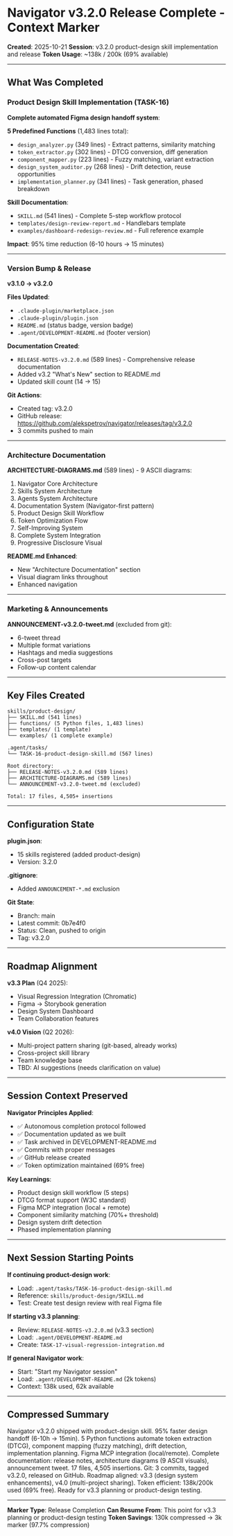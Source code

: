 # Navigator v3.2.0 Release Complete - Context Marker

**Created**: 2025-10-21
**Session**: v3.2.0 product-design skill implementation and release
**Token Usage**: ~138k / 200k (69% available)

---

## What Was Completed

### Product Design Skill Implementation (TASK-16)

**Complete automated Figma design handoff system**:

**5 Predefined Functions** (1,483 lines total):
- `design_analyzer.py` (349 lines) - Extract patterns, similarity matching
- `token_extractor.py` (302 lines) - DTCG conversion, diff generation
- `component_mapper.py` (223 lines) - Fuzzy matching, variant extraction
- `design_system_auditor.py` (268 lines) - Drift detection, reuse opportunities
- `implementation_planner.py` (341 lines) - Task generation, phased breakdown

**Skill Documentation**:
- `SKILL.md` (541 lines) - Complete 5-step workflow protocol
- `templates/design-review-report.md` - Handlebars template
- `examples/dashboard-redesign-review.md` - Full reference example

**Impact**: 95% time reduction (6-10 hours → 15 minutes)

---

### Version Bump & Release

**v3.1.0 → v3.2.0**

**Files Updated**:
- `.claude-plugin/marketplace.json`
- `.claude-plugin/plugin.json`
- `README.md` (status badge, version badge)
- `.agent/DEVELOPMENT-README.md` (footer version)

**Documentation Created**:
- `RELEASE-NOTES-v3.2.0.md` (589 lines) - Comprehensive release documentation
- Added v3.2 "What's New" section to README.md
- Updated skill count (14 → 15)

**Git Actions**:
- Created tag: v3.2.0
- GitHub release: https://github.com/alekspetrov/navigator/releases/tag/v3.2.0
- 3 commits pushed to main

---

### Architecture Documentation

**ARCHITECTURE-DIAGRAMS.md** (589 lines) - 9 ASCII diagrams:
1. Navigator Core Architecture
2. Skills System Architecture
3. Agents System Architecture
4. Documentation System (Navigator-first pattern)
5. Product Design Skill Workflow
6. Token Optimization Flow
7. Self-Improving System
8. Complete System Integration
9. Progressive Disclosure Visual

**README.md Enhanced**:
- New "Architecture Documentation" section
- Visual diagram links throughout
- Enhanced navigation

---

### Marketing & Announcements

**ANNOUNCEMENT-v3.2.0-tweet.md** (excluded from git):
- 6-tweet thread
- Multiple format variations
- Hashtags and media suggestions
- Cross-post targets
- Follow-up content calendar

---

## Key Files Created

```
skills/product-design/
├── SKILL.md (541 lines)
├── functions/ (5 Python files, 1,483 lines)
├── templates/ (1 template)
└── examples/ (1 complete example)

.agent/tasks/
└── TASK-16-product-design-skill.md (567 lines)

Root directory:
├── RELEASE-NOTES-v3.2.0.md (589 lines)
├── ARCHITECTURE-DIAGRAMS.md (589 lines)
└── ANNOUNCEMENT-v3.2.0-tweet.md (excluded)

Total: 17 files, 4,505+ insertions
```

---

## Configuration State

**plugin.json**:
- 15 skills registered (added product-design)
- Version: 3.2.0

**.gitignore**:
- Added `ANNOUNCEMENT-*.md` exclusion

**Git State**:
- Branch: main
- Latest commit: 0b7e4f0
- Status: Clean, pushed to origin
- Tag: v3.2.0

---

## Roadmap Alignment

**v3.3 Plan** (Q4 2025):
- Visual Regression Integration (Chromatic)
- Figma → Storybook generation
- Design System Dashboard
- Team Collaboration features

**v4.0 Vision** (Q2 2026):
- Multi-project pattern sharing (git-based, already works)
- Cross-project skill library
- Team knowledge base
- TBD: AI suggestions (needs clarification on value)

---

## Session Context Preserved

**Navigator Principles Applied**:
- ✅ Autonomous completion protocol followed
- ✅ Documentation updated as we built
- ✅ Task archived in DEVELOPMENT-README.md
- ✅ Commits with proper messages
- ✅ GitHub release created
- ✅ Token optimization maintained (69% free)

**Key Learnings**:
- Product design skill workflow (5 steps)
- DTCG format support (W3C standard)
- Figma MCP integration (local + remote)
- Component similarity matching (70%+ threshold)
- Design system drift detection
- Phased implementation planning

---

## Next Session Starting Points

**If continuing product-design work**:
- Load: `.agent/tasks/TASK-16-product-design-skill.md`
- Reference: `skills/product-design/SKILL.md`
- Test: Create test design review with real Figma file

**If starting v3.3 planning**:
- Review: `RELEASE-NOTES-v3.2.0.md` (v3.3 section)
- Load: `.agent/DEVELOPMENT-README.md`
- Create: `TASK-17-visual-regression-integration.md`

**If general Navigator work**:
- Start: "Start my Navigator session"
- Load: `.agent/DEVELOPMENT-README.md` (2k tokens)
- Context: 138k used, 62k available

---

## Compressed Summary

Navigator v3.2.0 shipped with product-design skill. 95% faster design handoff (6-10h → 15min). 5 Python functions automate token extraction (DTCG), component mapping (fuzzy matching), drift detection, implementation planning. Figma MCP integration (local/remote). Complete documentation: release notes, architecture diagrams (9 ASCII visuals), announcement tweet. 17 files, 4,505 insertions. Git: 3 commits, tagged v3.2.0, released on GitHub. Roadmap aligned: v3.3 (design system enhancements), v4.0 (multi-project sharing). Token efficient: 138k/200k used (69% free). Ready for v3.3 planning or product-design testing.

---

**Marker Type**: Release Completion
**Can Resume From**: This point for v3.3 planning or product-design testing
**Token Savings**: 130k compressed → 3k marker (97.7% compression)
